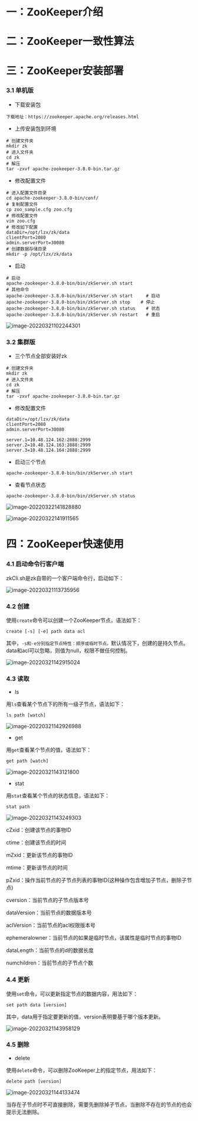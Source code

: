 # 一：ZooKeeper介绍







# 二：ZooKeeper一致性算法







# 三：ZooKeeper安装部署

### 3.1 单机版

- 下载安装包

```shell
下载地址：https://zookeeper.apache.org/releases.html
```

- 上传安装包到环境

```shell
# 创建文件夹
mkdir zk
# 进入文件夹
cd zk
# 解压
tar -zxvf apache-zookeeper-3.8.0-bin.tar.gz
```

- 修改配置文件

```shell
# 进入配置文件目录
cd apache-zookeeper-3.8.0-bin/conf/
# 复制配置文件
cp zoo_sample.cfg zoo.cfg
# 修改配置文件
vim zoo.cfg
# 修改如下配置
dataDir=/opt/lzx/zk/data
clientPort=2080
admin.serverPort=30080
# 创建数据存储目录
mkdir -p /opt/lzx/zk/data
```

- 启动

```shell
# 启动
apache-zookeeper-3.8.0-bin/bin/zkServer.sh start
# 其他命令
apache-zookeeper-3.8.0-bin/bin/zkServer.sh start     # 启动
apache-zookeeper-3.8.0-bin/bin/zkServer.sh stop	   # 停止
apache-zookeeper-3.8.0-bin/bin/zkServer.sh status    # 状态
apache-zookeeper-3.8.0-bin/bin/zkServer.sh restart   # 重启
```

![image-20220321102244301](http://rocks526.top/lzx/image-20220321102244301.png)

### 3.2 集群版

- 三个节点全部安装好zk

```shell
# 创建文件夹
mkdir zk
# 进入文件夹
cd zk
# 解压
tar -zxvf apache-zookeeper-3.8.0-bin.tar.gz
```

- 修改配置文件

```shell
dataDir=/opt/lzx/zk/data
clientPort=2080
admin.serverPort=30080

server.1=10.48.124.162:2888:2999
server.2=10.48.124.163:2888:2999
server.3=10.48.124.164:2888:2999
```

- 启动三个节点

```shell
apache-zookeeper-3.8.0-bin/bin/zkServer.sh start
```

- 查看节点状态

```shell
apache-zookeeper-3.8.0-bin/bin/zkServer.sh status
```

![image-20220322141828880](http://rocks526.top/lzx/image-20220322141828880.png)

![image-20220322141911565](http://rocks526.top/lzx/image-20220322141911565.png)

# 四：ZooKeeper快速使用

### 4.1 启动命令行客户端

zkCli.sh是zk自带的一个客户端命令行，启动如下：

![image-20220321113735956](http://rocks526.top/lzx/image-20220321113735956.png)

### 4.2 创建

使用`create`命令可以创建一个ZooKeeper节点，语法如下：

```shell
create [-s] [-e] path data acl
```

其中，`-s和-e分别指定节点特性：顺序或临时节点。`默认情况下，创建的是持久节点。data和acl可以忽略，则值为null，权限不做任何控制。

![image-20220321142915024](http://rocks526.top/lzx/image-20220321142915024.png)

### 4.3 读取

- ls

用`ls`查看某个节点下的所有一级子节点，语法如下：

```zookeeper
ls path [watch]
```

![image-20220321142926988](http://rocks526.top/lzx/image-20220321142926988.png)

- get

用`get`查看某个节点的值，语法如下：

```shell
get path [watch]
```

![image-20220321143121800](http://rocks526.top/lzx/image-20220321143121800.png)

- stat

用`stat`查看某个节点的状态信息，语法如下：

```shell
stat path
```

![image-20220321143249303](http://rocks526.top/lzx/image-20220321143249303.png)

cZxid：创建该节点的事物ID

ctime：创建该节点的时间

mZxid：更新该节点的事物ID

mtime：更新该节点的时间

pZxid：操作当前节点的子节点列表的事物ID(这种操作包含增加子节点，删除子节点)

cversion：当前节点的子节点版本号

dataVersion：当前节点的数据版本号

aclVersion：当前节点的acl权限版本号

ephemeralowner：当前节点的如果是临时节点，该属性是临时节点的事物ID

dataLength：当前节点的d的数据长度

numchildren：当前节点的子节点个数

### 4.4 更新

使用`set`命令，可以更新指定节点的数据内容，用法如下：

```shell
set path data [version]
```

其中，data用于指定要更新的值，version表明要基于哪个版本更新。

![image-20220321143958129](http://rocks526.top/lzx/image-20220321143958129.png)

### 4.5 删除

- delete

使用`delete`命令，可以删除ZooKeeper上的指定节点，用法如下：

```shell
delete path [version]
```

![image-20220321144133474](http://rocks526.top/lzx/image-20220321144133474.png)

当存在子节点时不可直接删除，需要先删除掉子节点，当删除不存在的节点的也会提示无法删除。